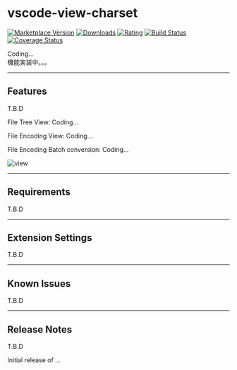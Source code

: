 # vscode-view-charset

[![Marketplace Version](https://vsmarketplacebadge.apphb.com/version-short/long-kudo.vscode-view-charset.svg)](https://marketplace.visualstudio.com/items?itemName=long-kudo.vscode-view-charset) 
[![Downloads](https://vsmarketplacebadge.apphb.com/downloads-short/long-kudo.vscode-view-charset.svg)](https://marketplace.visualstudio.com/items?itemName=long-kudo.vscode-view-charset) 
[![Rating](https://vsmarketplacebadge.apphb.com/rating-short/long-kudo.vscode-view-charset.svg)](https://marketplace.visualstudio.com/items?itemName=long-kudo.vscode-view-charset) 
[![Build Status](https://travis-ci.com/long-kudo/vscode-view-charset.svg?branch=main)](https://travis-ci.com/long-kudo/vscode-view-charset)
[![Coverage Status](https://coveralls.io/repos/github/long-kudo/vscode-view-charset/badge.svg?branch=main)](https://coveralls.io/github/long-kudo/vscode-view-charset?branch=main)

Coding...  
機能実装中。。。

----
## Features

T.B.D

File Tree View:
Coding...  

File Encoding View:
Coding...  

File Encoding Batch conversion:
Coding...  

![view](https://user-images.githubusercontent.com/69529926/109156871-b5a15580-77b4-11eb-86c0-d6be8dcd3650.png)

---
## Requirements

T.B.D

---

## Extension Settings

T.B.D

---
## Known Issues

T.B.D

---

## Release Notes

T.B.D

Initial release of ...

